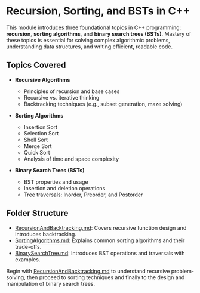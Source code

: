 # Recursion, Sorting, and BSTs in C++

This module introduces three foundational topics in C++ programming: **recursion**, **sorting algorithms**, and **binary search trees (BSTs)**. Mastery of these topics is essential for solving complex algorithmic problems, understanding data structures, and writing efficient, readable code.

## Topics Covered

- **Recursive Algorithms**
  - Principles of recursion and base cases
  - Recursive vs. iterative thinking
  - Backtracking techniques (e.g., subset generation, maze solving)

- **Sorting Algorithms**
  - Insertion Sort
  - Selection Sort
  - Shell Sort
  - Merge Sort
  - Quick Sort
  - Analysis of time and space complexity

- **Binary Search Trees (BSTs)**
  - BST properties and usage
  - Insertion and deletion operations
  - Tree traversals: Inorder, Preorder, and Postorder

## Folder Structure

- [RecursionAndBacktracking.md](RecursionAndBacktracking.md): Covers recursive function design and introduces backtracking.
- [SortingAlgorithms.md](SortingAlgorithms.md): Explains common sorting algorithms and their trade-offs.
- [BinarySearchTree.md](BinarySearchTree.md): Introduces BST operations and traversals with examples.

Begin with [RecursionAndBacktracking.md](RecursionAndBacktracking.md) to understand recursive problem-solving, then proceed to sorting techniques and finally to the design and manipulation of binary search trees.
